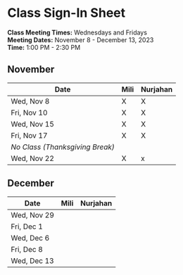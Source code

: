 # Class Sign-In Sheet

**Class Meeting Times:** Wednesdays and Fridays  
**Meeting Dates:** November 8 - December 13, 2023  
**Time:** 1:00 PM - 2:30 PM  

## November

| Date         | Mili | Nurjahan |
|--------------|-----------|-----------|
| Wed, Nov 8   |    X       |     X      |
| Fri, Nov 10  |     X     |      X      |
| Wed, Nov 15  |      X    |      X      |
| Fri, Nov 17  |       X    |      X     |
| *No Class (Thanksgiving Break)* | | |
| Wed, Nov 22  |     X     |      x     |

## December

| Date       | Mili | Nurjahan |
|------------|-----------|-----------|
| Wed, Nov 29|           |           |
| Fri, Dec 1 |           |           |
| Wed, Dec 6 |           |           |
| Fri, Dec 8 |           |           |
| Wed, Dec 13|           |           |
